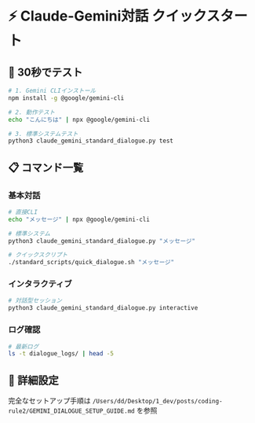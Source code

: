 # ⚡ Claude-Gemini対話 クイックスタート

## 🚀 30秒でテスト

```bash
# 1. Gemini CLIインストール
npm install -g @google/gemini-cli

# 2. 動作テスト
echo "こんにちは" | npx @google/gemini-cli

# 3. 標準システムテスト
python3 claude_gemini_standard_dialogue.py test
```

## 📋 コマンド一覧

### 基本対話
```bash
# 直接CLI
echo "メッセージ" | npx @google/gemini-cli

# 標準システム
python3 claude_gemini_standard_dialogue.py "メッセージ"

# クイックスクリプト
./standard_scripts/quick_dialogue.sh "メッセージ"
```

### インタラクティブ
```bash
# 対話型セッション
python3 claude_gemini_standard_dialogue.py interactive
```

### ログ確認
```bash
# 最新ログ
ls -t dialogue_logs/ | head -5
```

## 🔧 詳細設定
完全なセットアップ手順は `/Users/dd/Desktop/1_dev/posts/coding-rule2/GEMINI_DIALOGUE_SETUP_GUIDE.md` を参照